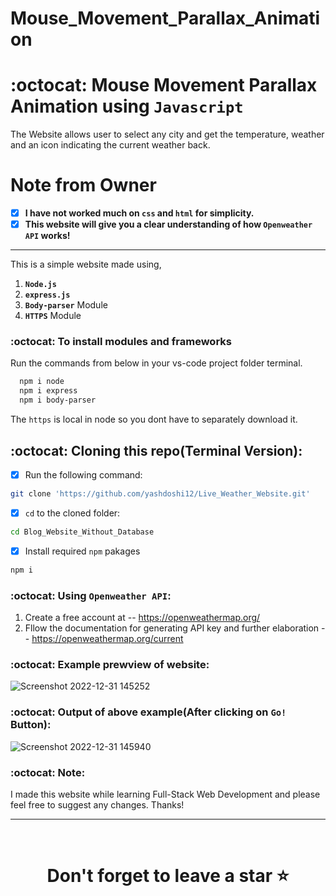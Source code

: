 # Mouse_Movement_Parallax_Animation
# :octocat: Mouse Movement Parallax Animation using `Javascript`

The Website allows user to select any city and get the temperature, weather and an icon indicating the current weather back.

# Note from Owner
- [x] <b>I have not worked much on `css` and `html` for simplicity.</b>
- [x] <b>This website will give you a clear understanding of how `Openweather API` works!</b>

<hr />

This is a simple website made using,

1. <b>`Node.js`</b> 
2. <b>`express.js`</b>
3. <b>`Body-parser`</b> Module
4. <b>`HTTPS`</b> Module


### :octocat: To install modules and frameworks


Run the commands from below in your vs-code project folder terminal.
```bash
  npm i node
  npm i express
  npm i body-parser
```

The `https` is local in node so you dont have to separately download it.

## :octocat: Cloning this repo(Terminal Version):
- [x] Run the following command:
```bash 
git clone 'https://github.com/yashdoshi12/Live_Weather_Website.git' 
```
- [x] `cd` to the cloned folder:
```bash 
cd Blog_Website_Without_Database
```
- [x] Install required `npm` pakages
```bash 
npm i
```

### :octocat: Using `Openweather API`:

1. Create a free account at -- https://openweathermap.org/
2. Fllow the documentation for generating API key and further elaboration -- https://openweathermap.org/current

### :octocat: Example prewview of website:

![Screenshot 2022-12-31 145252](https://user-images.githubusercontent.com/39629707/210131776-70e73804-780b-433c-9def-4e426a753bd4.jpg)

### :octocat: Output of above example(After clicking on `Go!` Button):

![Screenshot 2022-12-31 145940](https://user-images.githubusercontent.com/39629707/210131848-729cf283-540c-4895-b857-f7d69891bbc3.jpg)

### :octocat: Note:
I made this website while learning Full-Stack Web Development and please feel free to suggest any changes. Thanks!
<hr />
<br />

# <div align="center">Don't forget to leave a star ⭐️</div>

